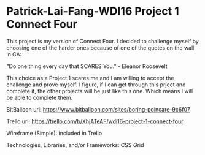 <h1> Patrick-Lai-Fang-WDI16 Project 1 Connect Four</h1>
This project is my version of Connect Four. I decided to challenge myself by choosing one of the harder ones because of one of the quotes on the wall in GA:

"Do one thing every day that SCARES You." - Eleanor Roosevelt

This choice as a Project 1 scares me and I am willing to accept the challenge and prove myself. I figure, if I can get through this prject and complete it, the other projects will be just like this one. Which means I will be able to complete them.


BitBalloon url: https://www.bitballoon.com/sites/boring-poincare-9c6f07

Trello url: https://trello.com/b/XhjATeAF/wdi16-project-1-connect-four

Wireframe (Simple): included in Trello

Technologies, Libraries, and/or Frameworks: CSS Grid
